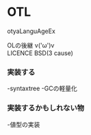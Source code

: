 OTL
===

otyaLanguAgeEx

OLの後継
v('ω')v  
LICENCE BSD(3 cause) 
### 実装する
-syntaxtree
-GCの軽量化
### 実装するかもしれない物
-値型の実装
